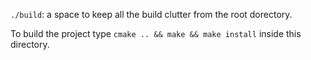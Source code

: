 `./build`: a space to keep all the build clutter from the root dorectory.

To build the project type `cmake .. && make && make install` inside this directory.

